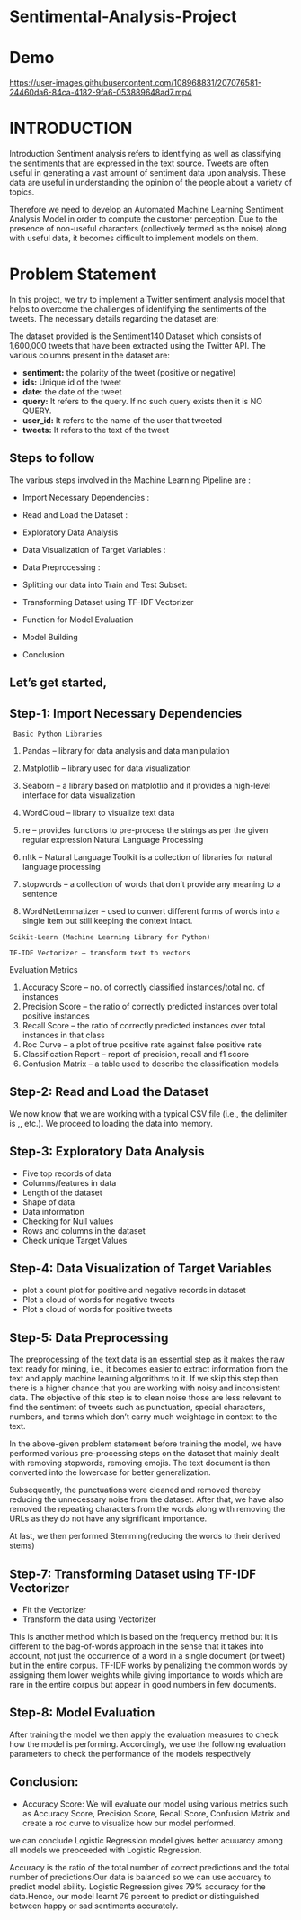 # **Sentimental-Analysis-Project**

# Demo


https://user-images.githubusercontent.com/108968831/207076581-24460da6-84ca-4182-9fa6-053889648ad7.mp4



# INTRODUCTION


Introduction
Sentiment analysis refers to identifying as well as classifying the sentiments that are expressed in the text source. Tweets are often useful in generating a vast amount of sentiment data upon analysis. These data are useful in understanding the opinion of the people about a variety of topics.

Therefore we need to develop an Automated Machine Learning Sentiment Analysis Model in order to compute the customer perception. Due to the presence of non-useful characters (collectively termed as the noise) along with useful data, it becomes difficult to implement models on them.

# Problem Statement
In this project, we try to implement a Twitter sentiment analysis model that helps to overcome the challenges of identifying the sentiments of the tweets. The necessary details regarding the dataset are:

The dataset provided is the Sentiment140 Dataset which consists of 1,600,000 tweets that have been extracted using the Twitter API. The various columns present in the dataset are:

- **sentiment:** the polarity of the tweet (positive or negative)
- **ids:** Unique id of the tweet
- **date:** the date of the tweet
- **query:** It refers to the query. If no such query exists then it is NO QUERY.
- **user_id:** It refers to the name of the user that tweeted
- **tweets:** It refers to the text of the tweet
## Steps to follow

The various steps involved in the Machine Learning Pipeline are :

- Import Necessary Dependencies :
- Read and Load the Dataset :
- Exploratory Data Analysis
- Data Visualization of Target Variables :
  
- Data Preprocessing : 

- Splitting our data into Train and Test Subset:
- Transforming Dataset using TF-IDF Vectorizer
- Function for Model Evaluation
- Model Building
- Conclusion
## Let’s get started, 

## Step-1: Import Necessary Dependencies
     Basic Python Libraries

  1. Pandas – library for data analysis and data manipulation
  2. Matplotlib – library used for data visualization
  3. Seaborn – a library based on matplotlib and it provides a high-level interface for data visualization
  4. WordCloud – library to visualize text data
  5. re – provides functions to pre-process the strings as per the given regular expression
    Natural Language Processing

  1. nltk – Natural Language Toolkit is a collection of libraries for natural language processing
  2. stopwords – a collection of words that don’t provide any meaning to a sentence
  3. WordNetLemmatizer – used to convert different forms of words into a single item but still keeping the context intact.
  
    Scikit-Learn (Machine Learning Library for Python)

    TF-IDF Vectorizer – transform text to vectors

  
  Evaluation Metrics

  1. Accuracy Score – no. of correctly classified instances/total no. of instances
  2. Precision Score – the ratio of correctly predicted instances over total positive instances
  3. Recall Score – the ratio of correctly predicted instances over total instances in that class
  4. Roc Curve – a plot of true positive rate against false positive rate
  5. Classification Report – report of precision, recall and f1 score
  6. Confusion Matrix – a table used to describe the classification models

## Step-2: Read and Load the Dataset

We now know that we are working with a typical CSV file (i.e., the delimiter is ,, etc.). We proceed to loading the data into memory.

## Step-3: Exploratory Data Analysis 
- Five top records of data
- Columns/features in data
- Length of the dataset
- Shape of data
- Data information
- Checking for Null values
- Rows and columns in the dataset
- Check unique Target Values

## Step-4: Data Visualization of Target Variables
- plot a count plot for positive and negative records in dataset
- Plot a cloud of words for negative tweets
- Plot a cloud of words for positive tweets

## Step-5: Data Preprocessing 
The preprocessing of the text data is an essential step as it makes the raw text ready for mining, i.e., it becomes easier to extract information from the text and apply machine learning algorithms to it. If we skip this step then there is a higher chance that you are working with noisy and inconsistent data. The objective of this step is to clean noise those are less relevant to find the sentiment of tweets such as punctuation, special characters, numbers, and terms which don’t carry much weightage in context to the text.

In the above-given problem statement before training the model, we have performed various pre-processing steps on the dataset that mainly dealt with removing stopwords, removing emojis. The text document is then converted into the lowercase for better generalization.

Subsequently, the punctuations were cleaned and removed thereby reducing the unnecessary noise from the dataset. After that, we have also removed the repeating characters from the words along with removing the URLs as they do not have any significant importance.

At last, we then performed Stemming(reducing the words to their derived stems) 

## Step-7: Transforming Dataset using TF-IDF Vectorizer
- Fit the Vectorizer 
- Transform the data using Vectorizer

This is another method which is based on the frequency method but it is different to the bag-of-words approach in the sense that it takes into account, not just the occurrence of a word in a single document (or tweet) but in the entire corpus.
TF-IDF works by penalizing the common words by assigning them lower weights while giving importance to words which are rare in the entire corpus but appear in good numbers in few documents.

## Step-8: Model Evaluation
After training the model we then apply the evaluation measures to check how the model is performing. Accordingly, we use the following evaluation parameters to check the performance of the models respectively

## Conclusion:


- Accuracy Score:
We will evaluate our model using various metrics such as Accuracy Score, Precision Score, Recall Score, Confusion Matrix and create a roc curve to visualize how our model performed.

we can conclude Logistic Regression model gives better acuuarcy among all models we preoceeded with Logistic Regression.

Accuracy is the ratio of the total number of correct predictions and the total number of predictions.Our data is balanced so we can use accuarcy to predict model ability. Logistic Regression gives 79% accuracy for the data.Hence, our model learnt 79 percent to predict or distinguished between happy or sad sentiments accurately.


